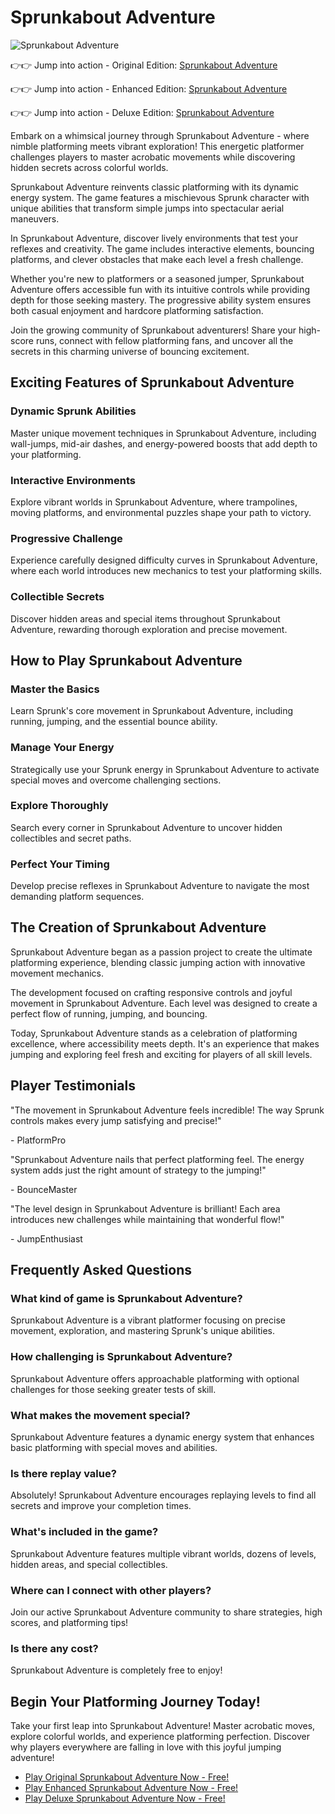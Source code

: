 # Sprunkabout Adventure

![Sprunkabout Adventure](https://raw.githubusercontent.com/sprunkiscrunkly/sprunkabout/refs/heads/main/sprunkabout-adventure.png "Sprunkabout Adventure")

👉👉 Jump into action - Original Edition: [Sprunkabout Adventure](https://sprunksters.com/sprunkabout/ "Sprunkabout Adventure")

👉👉 Jump into action - Enhanced Edition: [Sprunkabout Adventure](https://sprunkiscrunkly.com/sprunkabout/ "Sprunkabout Adventure")

👉👉 Jump into action - Deluxe Edition: [Sprunkabout Adventure](https://sprunkipyramixed.com/sprunkabout/ "Sprunkabout Adventure")

Embark on a whimsical journey through Sprunkabout Adventure - where nimble platforming meets vibrant exploration! This energetic platformer challenges players to master acrobatic movements while discovering hidden secrets across colorful worlds.

Sprunkabout Adventure reinvents classic platforming with its dynamic energy system. The game features a mischievous Sprunk character with unique abilities that transform simple jumps into spectacular aerial maneuvers.

In Sprunkabout Adventure, discover lively environments that test your reflexes and creativity. The game includes interactive elements, bouncing platforms, and clever obstacles that make each level a fresh challenge.

Whether you're new to platformers or a seasoned jumper, Sprunkabout Adventure offers accessible fun with its intuitive controls while providing depth for those seeking mastery. The progressive ability system ensures both casual enjoyment and hardcore platforming satisfaction.

Join the growing community of Sprunkabout adventurers! Share your high-score runs, connect with fellow platforming fans, and uncover all the secrets in this charming universe of bouncing excitement.

## Exciting Features of Sprunkabout Adventure

### Dynamic Sprunk Abilities

Master unique movement techniques in Sprunkabout Adventure, including wall-jumps, mid-air dashes, and energy-powered boosts that add depth to your platforming.

### Interactive Environments

Explore vibrant worlds in Sprunkabout Adventure, where trampolines, moving platforms, and environmental puzzles shape your path to victory.

### Progressive Challenge

Experience carefully designed difficulty curves in Sprunkabout Adventure, where each world introduces new mechanics to test your platforming skills.

### Collectible Secrets

Discover hidden areas and special items throughout Sprunkabout Adventure, rewarding thorough exploration and precise movement.

## How to Play Sprunkabout Adventure

### Master the Basics

Learn Sprunk's core movement in Sprunkabout Adventure, including running, jumping, and the essential bounce ability.

### Manage Your Energy

Strategically use your Sprunk energy in Sprunkabout Adventure to activate special moves and overcome challenging sections.

### Explore Thoroughly

Search every corner in Sprunkabout Adventure to uncover hidden collectibles and secret paths.

### Perfect Your Timing

Develop precise reflexes in Sprunkabout Adventure to navigate the most demanding platform sequences.

## The Creation of Sprunkabout Adventure

Sprunkabout Adventure began as a passion project to create the ultimate platforming experience, blending classic jumping action with innovative movement mechanics.

The development focused on crafting responsive controls and joyful movement in Sprunkabout Adventure. Each level was designed to create a perfect flow of running, jumping, and bouncing.

Today, Sprunkabout Adventure stands as a celebration of platforming excellence, where accessibility meets depth. It's an experience that makes jumping and exploring feel fresh and exciting for players of all skill levels.

## Player Testimonials

"The movement in Sprunkabout Adventure feels incredible! The way Sprunk controls makes every jump satisfying and precise!"

\- PlatformPro

"Sprunkabout Adventure nails that perfect platforming feel. The energy system adds just the right amount of strategy to the jumping!"

\- BounceMaster

"The level design in Sprunkabout Adventure is brilliant! Each area introduces new challenges while maintaining that wonderful flow!"

\- JumpEnthusiast

## Frequently Asked Questions

### What kind of game is Sprunkabout Adventure?

Sprunkabout Adventure is a vibrant platformer focusing on precise movement, exploration, and mastering Sprunk's unique abilities.

### How challenging is Sprunkabout Adventure?

Sprunkabout Adventure offers approachable platforming with optional challenges for those seeking greater tests of skill.

### What makes the movement special?

Sprunkabout Adventure features a dynamic energy system that enhances basic platforming with special moves and abilities.

### Is there replay value?

Absolutely! Sprunkabout Adventure encourages replaying levels to find all secrets and improve your completion times.

### What's included in the game?

Sprunkabout Adventure features multiple vibrant worlds, dozens of levels, hidden areas, and special collectibles.

### Where can I connect with other players?

Join our active Sprunkabout Adventure community to share strategies, high scores, and platforming tips!

### Is there any cost?

Sprunkabout Adventure is completely free to enjoy!

## Begin Your Platforming Journey Today!

Take your first leap into Sprunkabout Adventure! Master acrobatic moves, explore colorful worlds, and experience platforming perfection. Discover why players everywhere are falling in love with this joyful jumping adventure!

- [Play Original Sprunkabout Adventure Now - Free!](https://sprunksters.com/sprunkabout/)
- [Play Enhanced Sprunkabout Adventure Now - Free!](https://sprunkiscrunkly.com/sprunkabout/)
- [Play Deluxe Sprunkabout Adventure Now - Free!](https://sprunkipyramixed.com/sprunkabout/)
